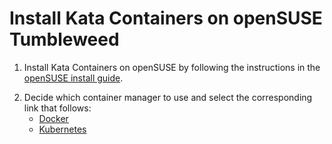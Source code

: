 # Install Kata Containers on openSUSE Tumbleweed

1. Install Kata Containers on openSUSE by following the instructions in the
[openSUSE install guide](opensuse-installation-guide.md).
<!--
You can ignore the content of this comment.
(test code run by test-install-docs.sh to validate code blocks this document)

```bash
$ echo "NOTE: this document is just a link to the generic openSUSE install guide located at:
https://github.com/kata-containers/documentation/tree/master/install/opensuse-installation-guide.md

Please download this file and run kata-doc-to-script.sh again."
```
-->

2. Decide which container manager to use and select the corresponding link that follows:
   - [Docker](docker/opensuse-tumbleweed-docker-install.md)
   - [Kubernetes](../Developer-Guide.md#run-kata-containers-with-kubernetes)
